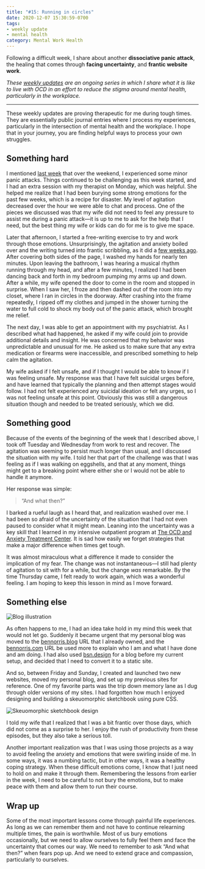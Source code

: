 ```yaml
---
title: "#15: Running in circles"
date: 2020-12-07 15:30:59-0700
tags:
- weekly update
- mental health
category: Mental Work Health
---
```


Following a difficult week, I share about another **dissociative panic attack**, the healing that comes through **facing uncertainty**, and **frantic website work**.

_These [weekly updates](https://bennorris.com/tags/weekly-update/) are an ongoing series in which I share what it is like to live with OCD in an effort to reduce the stigma around mental health, particularly in the workplace._

***

These weekly updates are proving therapeutic for me during tough times. They are essentially public journal entries where I process my experiences, particularly in the intersection of mental health and the workplace. I hope that in your journey, you are finding helpful ways to process your own struggles.


## Something hard

I mentioned [last week](https://bennorris.com/2020/11/30/gratitude-and-panic) that over the weekend, I experienced some minor panic attacks. Things continued to be challenging as this week started, and I had an extra session with my therapist on Monday, which was helpful. She helped me realize that I had been burying some strong emotions for the past few weeks, which is a recipe for disaster. My level of agitation decreased over the hour we were able to chat and process. One of the pieces we discussed was that my wife did not need to feel any pressure to assist me during a panic attack—it is up to me to ask for the help that I need, but the best thing my wife or kids can do for me is to give me space.

Later that afternoon, I started a free-writing exercise to try and work through those emotions. Unsurprisingly, the agitation and anxiety boiled over and the writing turned into frantic scribbling, as it did a [few weeks ago](http://bennorris.com/2020/11/16/a-slight-breakdown). After covering both sides of the page, I washed my hands for nearly ten minutes. Upon leaving the bathroom, I was hearing a musical rhythm running through my head, and after a few minutes, I realized I had been dancing back and forth in my bedroom pumping my arms up and down. After a while, my wife opened the door to come in the room and stopped in surprise. When I saw her, I froze and then dashed out of the room into my closet, where I ran in circles in the doorway. After crashing into the frame repeatedly, I ripped off my clothes and jumped in the shower turning the water to full cold to shock my body out of the panic attack, which brought me relief.

The next day, I was able to get an appointment with my psychiatrist. As I described what had happened, he asked if my wife could join to provide additional details and insight. He was concerned that my behavior was unpredictable and unusual for me. He asked us to make sure that any extra medication or firearms were inaccessible, and prescribed something to help calm the agitation.

My wife asked if I felt unsafe, and if I thought I would be able to know if I was feeling unsafe. My response was that I have felt suicidal urges before, and have learned that typically the planning and then attempt stages would follow. I had not felt experienced any suicidal ideation or felt any urges, so I was not feeling unsafe at this point. Obviously this was still a dangerous situation though and needed to be treated seriously, which we did.


## Something good

Because of the events of the beginning of the week that I described above, I took off Tuesday and Wednesday from work to rest and recover. The agitation was seeming to persist much longer than usual, and I discussed the situation with my wife. I told her that part of the challenge was that I was feeling as if I was walking on eggshells, and that at any moment, things might get to a breaking point	where either she or I would not be able to handle it anymore.

Her response was simple:

> “And what then?”

I barked a rueful laugh as I heard that, and realization washed over me. I had been so afraid of the uncertainty of the situation that I had not even paused to consider what it might mean. Leaning into the uncertainty was a key skill that I learned in my intensive outpatient program at [The OCD and Anxiety Treatment Center](https://www.theocdandanxietytreatmentcenter.com/). It is sad how easily we forget strategies that make a major difference when times get tough.

It was almost miraculous what a difference it made to consider the implication of my fear. The change was not instantaneous—I still had plenty of agitation to sit with for a while, but the change *was* remarkable. By the time Thursday came, I felt ready to work again, which was a wonderful feeling. I am hoping to keep this lesson in mind as I move forward.


## Something else

![Blog illustration](https://media.bennorris.com/images/mentalworkhealth/uploads/2020/0e8c93d0ef.jpg)

As often happens to me, I had an idea take hold in my mind this week that would not let go. Suddenly it became urgent that my personal blog was moved to the [bennorris.blog](https://bennorris.blog) URL that I already owned, and the [bennorris.com](https://bennorris.com) URL be used more to explain who I am and what I have done and am doing. I had also used [bsn.design](https://bsn.design) for a blog before my current setup, and decided that I need to convert it to a static site.

And so, between Friday and Sunday, I created and launched two new websites, moved my personal blog, and set up my previous sites for reference. One of my favorite parts was the trip down memory lane as I dug through older versions of my sites. I had forgotten how much I enjoyed designing and building a skeuomorphic sketchbook using pure CSS.

![Skeuomorphic sketchbook design](https://bennorris.com/assets/images/sketchbook.jpeg)

I told my wife that I realized that I was a bit frantic over those days, which did not come as a surprise to her. I enjoy the rush of productivity from these episodes, but they also take a serious toll.

Another important realization was that I was using those projects as a way to avoid feeling the anxiety and emotions that were swirling inside of me. In some ways, it was a numbing tactic, but in other ways, it was a healthy coping strategy. When these difficult emotions come, I know that I just need to hold on and make it through them. Remembering the lessons from earlier in the week, I need to be careful to not bury the emotions, but to make peace with them and allow them to run their course.


## Wrap up

Some of the most important lessons come through painful life experiences. As long as we can remember them and not have to continue relearning multiple times, the pain is worthwhile. Most of us bury emotions occasionally, but we need to allow ourselves to fully feel them and face the uncertainty that comes our way. We need to remember to ask “And what then?” when fears pop up. And we need to extend grace and compassion, particularly to ourselves.

